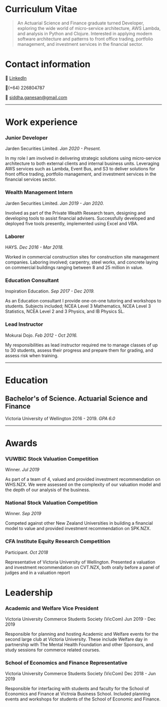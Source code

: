 # Curriculum Vitae

> An Actuarial Science and Finance graduate turned Developer, exploring the wide world of micro-service architecture, AWS Lambda, and analysis in Python and Clojure. Interested in applying modern software architecture and patterns to front office trading, portfolio management, and investment services in the financial sector.

# Contact information

🔗 [LinkedIn](https://www.linkedin.com/in/siddha-ganesan-45a612151/)

📱(+64) 226804787

📧 [siddha.ganesan@gmail.com](mailto:siddha.ganesan@gmail.com)

---

# Work experience

### Junior Developer

Jarden Securities Limited. *Jan 2020 - Present.*

In my role I am involved in delivering strategic solutions using micro-service architecture to both external clients and internal business units. Leveraging AWS services such as Lambda, Event Bus, and S3 to deliver solutions for front office trading, portfolio management, and investment services in the financial services sector.

### Wealth Management Intern

Jarden Securities Limited. *Jan 2019 - Jan 2020.*

Involved as part of the Private Wealth Research team, designing and developing tools to assist financial advisers. Successfully developed and deployed five tools presently, implemented using Excel and VBA.

### Laborer

HAYS. *Dec 2016 - Mar 2018.*

Worked in commercial construction sites for construction site management companies. Laboring involved; carpentry, steel works, and concrete laying on commercial buildings ranging between 8 and 25 million in value.

### Education Consultant

Inspiration Education. *Sep 2017 - Dec 2019.*

As an Education consultant I provide one-on-one tutoring and workshops to students. Subjects included; NCEA Level 3 Mathematics, NCEA Level 3 Statistics, NCEA Level 2 and 3 Physics, and IB Physics SL.

### Lead Instructor

Mokurai Dojo. *Feb 2012 - Oct 2016.*

My responsibilities as lead instructor required me to manage classes of up to 30 students, assess their progress and prepare them for grading, and assess risk when training.

---

# Education

## **Bachelor's of Science. Actuarial Science and Finance**

Victoria University of Wellington 2016 - 2019. *GPA 6.0*

---

# Awards

### VUWBIC Stock Valuation Competition

Winner. *Jul 2019*

As part of a team of 4, valued and provided investment recommendation on WHS.NZX. We were assessed on the complexity of our valuation model and the depth of our analysis of the business.

### National Stock Valuation Competition

Winner. *Sep 2019*

Competed against other New Zealand Universities in building a financial model to value and provided investment recommendation on SPK.NZX.

### CFA Institute Equity Research Competition

Participant. *Oct 2018*

Representative of Victoria University of Wellington. Presented a valuation and investment recommendation on CVT.NZX, both orally before a panel of judges and in a valuation report

# Leadership

### Academic and Welfare Vice President

Victoria University Commerce Students Society (VicCom) Jun 2019 - Dec 2019

Responsible for planning and hosting Academic and Welfare events for the second large club at Victoria University. These include Welfare day in partnership with The Mental Health Foundation and other Sponsors, and study sessions for commerce related courses.

### School of Economics and Finance Representative

Victoria University Commerce Students Society (VicCom) Dec 2018 - Jun 2019

Responsible for interfacing with students and faculty for the School of Economics and Finance at Victroia Business School. Included planning events and workshops for students of the School of Economic and Finance.